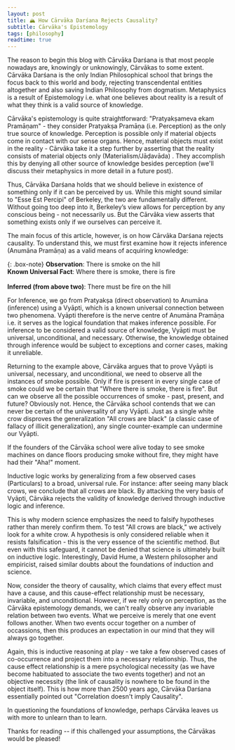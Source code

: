 ```yaml
---
layout: post
title: 🏔️ How Cārvāka Darśana Rejects Causality?
subtitle: Cārvāka's Epistemology
tags: [philosophy]
readtime: true
---
```


The reason to begin this blog with Cārvāka Darśana is that most people nowadays are, knowingly or unknowingly, Cārvākas to some extent. Cārvāka Darśana is the only Indian Philosophical school that brings the focus back to this world and body, rejecting transcendental entities altogether and also saving Indian Philosophy from dogmatism. Metaphysics is a result of Epistemology i.e. what one believes about reality is a result of what they think is a valid source of knowledge.

Cārvāka's epistemology is quite straightforward: "Pratyakṣameva ekam Pramāṇam" - they consider Pratyakṣa Pramāṇa (i.e. Perception) as the only true source of knowledge. Perception is possible only if material objects come in contact with our sense organs.  Hence, material objects must exist in the reality - Cārvāka take it a step further by asserting that the reality consists of material objects only (Materialism/Jāḍavāda) . They accomplish this by denying all other source of knowledge besides perception (we'll discuss their metaphysics in more detail in a future post). 

Thus, Cārvāka Darśana holds that we should believe in existence of something only if it can be perceived by us. While this might sound similar to "Esse Est Percipi" of Berkeley, the two are fundamentally different. Without going too deep into it, Berkeley’s view allows for perception by any conscious being - not necessarily us. But the Cārvāka view asserts that something exists only if we ourselves can perceive it.

The main focus of this article, however, is on how Cārvāka Darśana rejects causality. To understand this, we must first examine how it rejects inference (Anumāna Pramāṇa) as a valid means of acquiring knowledge:

{: .box-note} 
**Observation**: There is smoke on the hill <br>
**Known Universal Fact**: Where there is smoke, there is fire <br><br>
**Inferred (from above two)**: There must be fire on the hill


For Inference, we go from Pratyakṣa (direct observation) to Anumāna (inference) using a Vyāpti, which is a known universal connection between two phenomena. Vyāpti therefore is the nerve centre of Anumāna Pramāṇa i.e. it serves as the logical foundation that makes inference possible. For inference to be considered a valid source of knowledge, Vyāpti must be universal, unconditional, and necessary. Otherwise, the knowledge obtained through inference would be subject to exceptions and corner cases, making it unreliable.

Returning to the example above, Cārvāka argues that to prove Vyāpti is universal, necessary, and unconditional, we need to observe all the instances of smoke possible. Only if fire is present in every single case of smoke could we be certain that "Where there is smoke, there is fire". But can we observe all the possible occurrences of smoke - past, present, and future? Obviously not. Hence, the Cārvāka school contends that we can never be certain of the universality of any Vyāpti. Just as a single white crow disproves the generalization "All crows are black" (a classic case of fallacy of illicit generalization), any single counter-example can undermine our Vyāpti. 

If the founders of the Cārvāka school were alive today to see smoke machines on dance floors producing smoke without fire, they might have had their "Aha!" moment.

Inductive logic works by generalizing from a few observed cases (Particulars) to a broad, universal rule. For instance: after seeing many black crows, we conclude that all crows are black. By attacking the very basis of Vyāpti, Cārvāka rejects the validity of knowledge derived through inductive logic and inference.

This is why modern science emphasizes the need to falsify hypotheses rather than merely confirm them. To test "All crows are black," we actively look for a white crow. A hypothesis is only considered reliable when it resists falsification - this is the very essence of the scientific method. But even with this safeguard, it cannot be denied that science is ultimately built on inductive logic. Interestingly, David Hume, a Western philosopher and empiricist, raised similar doubts about the foundations of induction and science.

Now, consider the theory of causality, which claims that every effect must have a cause, and this cause-effect relationship must be necessary, invariable, and unconditional. However, if we rely only on perception, as the Cārvāka epistemology demands, we can't really observe any invariable relation between two events. What we perceive is merely that one event follows another. When two events occur together on a number of occassions, then this produces an expectation in our mind that they will always go together. 

Again, this is inductive reasoning at play - we take a few observed cases of co-occurrence and project them into a necessary relationship. Thus, the cause effect relationship is a mere psychological necessity (as we have become habituated to associate the two events together) and not an objective necessity (the link of causality is nowhere to be found in the object itself). This is how more than 2500 years ago, Cārvāka Darśana essentially pointed out "Correlation doesn't imply Causality".

In questioning the foundations of knowledge, perhaps Cārvāka leaves us with more to unlearn than to learn.

Thanks for reading -- if this challenged your assumptions, the Cārvākas would be pleased!
